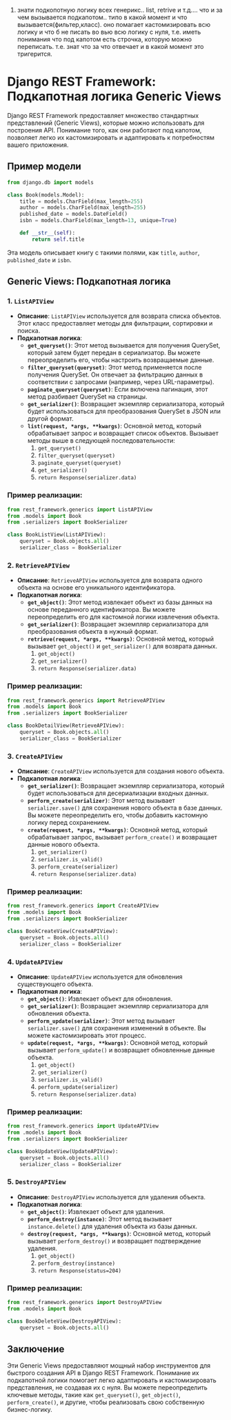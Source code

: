 1. знати подкопотную логику всех генерикс.. list, retrive и т.д.... что и за чем вызывается подкапотом.. 
типо в какой момент и что вызывается(фильтер,класс).
оно помагает кастомизировать всю логику и что б не писать во вью всю логику с нуля, т.е. иметь понимания что под
капотом есть строчка, которую можно переписать. т.е. знат что за что отвечает и в какой момент это тригерится.


# Django REST Framework: Подкапотная логика Generic Views

Django REST Framework предоставляет множество стандартных представлений (Generic Views), которые можно использовать для построения API. Понимание того, как они работают под капотом, позволяет легко их кастомизировать и адаптировать к потребностям вашего приложения.

## Пример модели

```python
from django.db import models

class Book(models.Model):
    title = models.CharField(max_length=255)
    author = models.CharField(max_length=255)
    published_date = models.DateField()
    isbn = models.CharField(max_length=13, unique=True)

    def __str__(self):
        return self.title
```

Эта модель описывает книгу с такими полями, как `title`, `author`, `published_date` и `isbn`.

## Generic Views: Подкапотная логика

### 1. `ListAPIView`
- **Описание**: `ListAPIView` используется для возврата списка объектов. Этот класс предоставляет методы для фильтрации, сортировки и поиска.
- **Подкапотная логика**:
    - **`get_queryset()`**: Этот метод вызывается для получения QuerySet, который затем будет передан в сериализатор. Вы можете переопределить его, чтобы настроить возвращаемые данные.
    - **`filter_queryset(queryset)`**: Этот метод применяется после получения QuerySet. Он отвечает за фильтрацию данных в соответствии с запросами (например, через URL-параметры).
    - **`paginate_queryset(queryset)`**: Если включена пагинация, этот метод разбивает QuerySet на страницы.
    - **`get_serializer()`**: Возвращает экземпляр сериализатора, который будет использоваться для преобразования QuerySet в JSON или другой формат.
    - **`list(request, *args, **kwargs)`**: Основной метод, который обрабатывает запрос и возвращает список объектов. Вызывает методы выше в следующей последовательности:
        1. `get_queryset()`
        2. `filter_queryset(queryset)`
        3. `paginate_queryset(queryset)`
        4. `get_serializer()`
        5. `return Response(serializer.data)`

### Пример реализации:
```python
from rest_framework.generics import ListAPIView
from .models import Book
from .serializers import BookSerializer

class BookListView(ListAPIView):
    queryset = Book.objects.all()
    serializer_class = BookSerializer
```

### 2. `RetrieveAPIView`
- **Описание**: `RetrieveAPIView` используется для возврата одного объекта на основе его уникального идентификатора.
- **Подкапотная логика**:
    - **`get_object()`**: Этот метод извлекает объект из базы данных на основе переданного идентификатора. Вы можете переопределить его для кастомной логики извлечения объекта.
    - **`get_serializer()`**: Возвращает экземпляр сериализатора для преобразования объекта в нужный формат.
    - **`retrieve(request, *args, **kwargs)`**: Основной метод, который вызывает `get_object()` и `get_serializer()` для возврата данных.
        1. `get_object()`
        2. `get_serializer()`
        3. `return Response(serializer.data)`

### Пример реализации:
```python
from rest_framework.generics import RetrieveAPIView
from .models import Book
from .serializers import BookSerializer

class BookDetailView(RetrieveAPIView):
    queryset = Book.objects.all()
    serializer_class = BookSerializer
```

### 3. `CreateAPIView`
- **Описание**: `CreateAPIView` используется для создания нового объекта.
- **Подкапотная логика**:
    - **`get_serializer()`**: Возвращает экземпляр сериализатора, который будет использоваться для десериализации входных данных.
    - **`perform_create(serializer)`**: Этот метод вызывает `serializer.save()` для сохранения нового объекта в базе данных. Вы можете переопределить его, чтобы добавить кастомную логику перед сохранением.
    - **`create(request, *args, **kwargs)`**: Основной метод, который обрабатывает запрос, вызывает `perform_create()` и возвращает данные нового объекта.
        1. `get_serializer()`
        2. `serializer.is_valid()`
        3. `perform_create(serializer)`
        4. `return Response(serializer.data)`

### Пример реализации:
```python
from rest_framework.generics import CreateAPIView
from .models import Book
from .serializers import BookSerializer

class BookCreateView(CreateAPIView):
    queryset = Book.objects.all()
    serializer_class = BookSerializer
```

### 4. `UpdateAPIView`
- **Описание**: `UpdateAPIView` используется для обновления существующего объекта.
- **Подкапотная логика**:
    - **`get_object()`**: Извлекает объект для обновления.
    - **`get_serializer()`**: Возвращает экземпляр сериализатора для обновления объекта.
    - **`perform_update(serializer)`**: Этот метод вызывает `serializer.save()` для сохранения изменений в объекте. Вы можете кастомизировать этот процесс.
    - **`update(request, *args, **kwargs)`**: Основной метод, который вызывает `perform_update()` и возвращает обновленные данные объекта.
        1. `get_object()`
        2. `get_serializer()`
        3. `serializer.is_valid()`
        4. `perform_update(serializer)`
        5. `return Response(serializer.data)`

### Пример реализации:
```python
from rest_framework.generics import UpdateAPIView
from .models import Book
from .serializers import BookSerializer

class BookUpdateView(UpdateAPIView):
    queryset = Book.objects.all()
    serializer_class = BookSerializer
```

### 5. `DestroyAPIView`
- **Описание**: `DestroyAPIView` используется для удаления объекта.
- **Подкапотная логика**:
    - **`get_object()`**: Извлекает объект для удаления.
    - **`perform_destroy(instance)`**: Этот метод вызывает `instance.delete()` для удаления объекта из базы данных.
    - **`destroy(request, *args, **kwargs)`**: Основной метод, который вызывает `perform_destroy()` и возвращает подтверждение удаления.
        1. `get_object()`
        2. `perform_destroy(instance)`
        3. `return Response(status=204)`

### Пример реализации:
```python
from rest_framework.generics import DestroyAPIView
from .models import Book

class BookDeleteView(DestroyAPIView):
    queryset = Book.objects.all()
```

## Заключение

Эти Generic Views предоставляют мощный набор инструментов для быстрого создания API в Django REST Framework. Понимание их подкапотной логики помогает легко адаптировать и кастомизировать представления, не создавая их с нуля. Вы можете переопределить ключевые методы, такие как `get_queryset()`, `get_object()`, `perform_create()`, и другие, чтобы реализовать свою собственную бизнес-логику.
